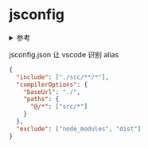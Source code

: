 # jsconfig

<details>
<summary>参考</summary>

- https://code.visualstudio.com/docs/languages/jsconfig

</details>

jsconfig.json 让 vscode 识别 alias

```json
{
  "include": ["./src/**/*"],
  "compilerOptions": {
    "baseUrl": "./",
    "paths": {
      "@/*": ["src/*"]
    }
  },
  "exclude": ["node_modules", "dist"]
}
```

